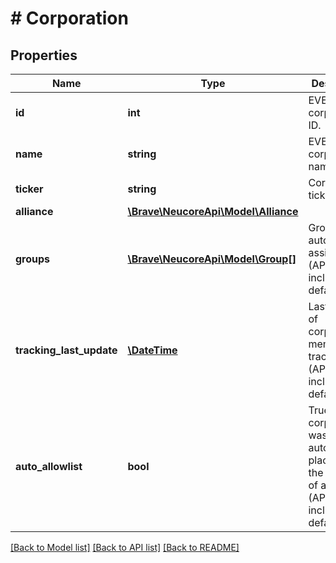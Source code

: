 # # Corporation

## Properties

Name | Type | Description | Notes
------------ | ------------- | ------------- | -------------
**id** | **int** | EVE corporation ID. | 
**name** | **string** | EVE corporation name. | 
**ticker** | **string** | Corporation ticker. | 
**alliance** | [**\Brave\NeucoreApi\Model\Alliance**](Alliance.md) |  | [optional] 
**groups** | [**\Brave\NeucoreApi\Model\Group[]**](Group.md) | Groups for automatic assignment (API: not included by default). | [optional] 
**tracking_last_update** | [**\DateTime**](\DateTime.md) | Last update of corporation member tracking data (API: not included by default). | [optional] 
**auto_allowlist** | **bool** | True if this corporation was automatically placed on the allowlist of a watchlist (API: not included by default). | [optional] 

[[Back to Model list]](../../README.md#documentation-for-models) [[Back to API list]](../../README.md#documentation-for-api-endpoints) [[Back to README]](../../README.md)


